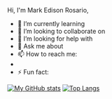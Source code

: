 
Hi, I'm Mark Edison Rosario, 
- 🌱 I’m currently learning 
- 👯 I’m looking to collaborate on 
- 🤔 I’m looking for help with 
- 💬 Ask me about 
- 📫 How to reach me: 
-	
- ⚡ Fun fact: 

[![My GitHub stats](https://github-readme-stats.vercel.app/api?username=MrYious&count_private=true&show_icons=true)](https://github.com/MrYious)
[![Top Langs](https://github-readme-stats.vercel.app/api/top-langs/?username=MrYious&layout=compact)](https://github.com/MrYious)
